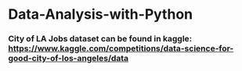 # Data-Analysis-with-Python

### City of LA Jobs dataset can be found in kaggle: https://www.kaggle.com/competitions/data-science-for-good-city-of-los-angeles/data
